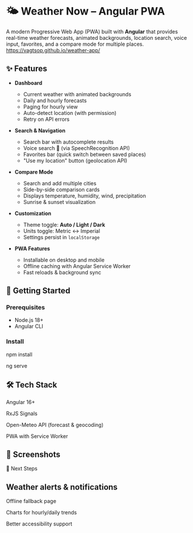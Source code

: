 # 🌤️ Weather Now – Angular PWA

A modern Progressive Web App (PWA) built with **Angular** that provides real-time weather forecasts, animated backgrounds, location search, voice input, favorites, and a compare mode for multiple places.  
https://vagtsop.github.io/weather-app/

## ✨ Features

- **Dashboard**
  - Current weather with animated backgrounds
  - Daily and hourly forecasts
  - Paging for hourly view
  - Auto-detect location (with permission)
  - Retry on API errors

- **Search & Navigation**
  - Search bar with autocomplete results
  - Voice search 🎤 (via SpeechRecognition API)
  - Favorites bar (quick switch between saved places)
  - "Use my location" button (geolocation API)

- **Compare Mode**
  - Search and add multiple cities
  - Side-by-side comparison cards
  - Displays temperature, humidity, wind, precipitation
  - Sunrise & sunset visualization

- **Customization**
  - Theme toggle: **Auto / Light / Dark**
  - Units toggle: Metric ↔ Imperial
  - Settings persist in `localStorage`

- **PWA Features**
  - Installable on desktop and mobile
  - Offline caching with Angular Service Worker
  - Fast reloads & background sync

## 🚀 Getting Started

### Prerequisites
- Node.js 18+
- Angular CLI

### Install

npm install

ng serve

## 🛠️ Tech Stack

Angular 16+

RxJS Signals

Open-Meteo API (forecast & geocoding)

PWA with Service Worker

## 📸 Screenshots

🔮 Next Steps

## Weather alerts & notifications

Offline fallback page

Charts for hourly/daily trends

Better accessibility support

```bash


